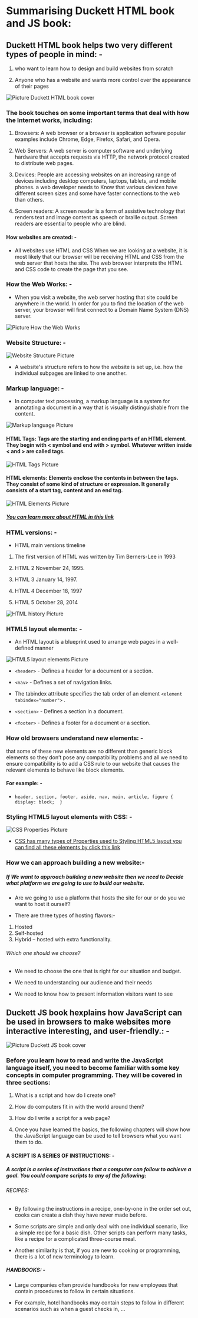 # Summarising Duckett HTML book and JS book:

## Duckett HTML book helps two very different types of people in mind: -

1. who want to learn how to design and build websites from scratch 

2. Anyone who has a website and wants more control over the   appearance of their pages

![Picture Duckett HTML book cover](https://prodimage.images-bn.com/pimages/9781118008188_p1_v2_s550x406.jpg)

### The book touches on some important terms that deal with how the Internet works, including:

1. Browsers: A web browser or a browser is application software popular examples include Chrome, Edge, Firefox, Safari,  and Opera.

2. Web Servers: A web server is computer software and underlying hardware that accepts requests via HTTP, the network protocol created to distribute web pages.

3. Devices: People are accessing websites on an increasing range of devices including desktop computers, laptops, tablets, and mobile phones. a web developer needs to Know that various devices have different screen sizes and some have faster connections to the web than others.

4. Screen readers: A screen reader is a form of assistive technology that renders text and image content as speech or braille output. Screen readers are essential to people who are blind.


#### How websites are created: -
- All websites use HTML and CSS When we are looking at a website, it is most likely that our browser will be receiving HTML and CSS from the web server that hosts the site. The web browser interprets the HTML and CSS code to create the page that you see.

### How the Web Works: - 

- When you visit a website, the web server hosting that site could be anywhere in the world. In order for you to find the location of the web server, your browser will first connect to a Domain Name System (DNS) server.

![Picture How the Web Works](https://bytesofgigabytes.com/IMAGES/Networking/HTTPcommuncation/http%20communication.png)

### Website Structure: -

![Website Structure Picture](https://www.researchgate.net/profile/Muhammad-Pasha-6/publication/323869270/figure/fig3/AS:606182121164801@1521536488788/Structure-of-an-HTML5-Web-Page.png)

- A website's structure refers to how the website is set up, i.e. how the individual subpages are linked to one another.



### Markup language: -
- In computer text processing, a markup language is a system for annotating a document in a way that is visually distinguishable from the content.

![Markup language Picture](https://www.researchgate.net/profile/Muhammad-Pasha-6/publication/323869270/figure/fig3/AS:606182121164801@1521536488788/Structure-of-an-HTML5-Web-Page.png)

#### HTML Tags: Tags are the starting and ending parts of an HTML element. They begin with < symbol and end with > symbol. Whatever written inside < and > are called tags.

![HTML Tags Picture](https://data-flair.training/blogs/wp-content/uploads/sites/2/2020/07/HTML-Tags-df.jpg)

#### HTML elements: Elements enclose the contents in between the tags. They consist of some kind of structure or expression. It generally consists of a start tag, content and an end tag.

![HTML Elements Picture](https://data-flair.training/blogs/wp-content/uploads/sites/2/2020/06/HTML-elements.jpg)


##### [You can learn more about HTML in this link](https://developer.mozilla.org/en-US/docs/Web/HTML)

### HTML versions: -
- HTML main versions timeline

1. The first version of HTML was written by Tim Berners-Lee in 1993

2. HTML 2 November 24, 1995.

3. HTML 3 January 14, 1997.

4. HTML 4 December 18, 1997

5. HTML 5 October 28, 2014


![HTML history Picture](https://cdn.educba.com/academy/wp-content/uploads/2019/07/Versions-of-Html.png)

###  HTML5 layout elements: -
- An HTML layout is a blueprint used to arrange web pages in a well-defined manner

![HTML5 layout elements Picture](https://data-flair.training/blogs/wp-content/uploads/sites/2/2020/07/HTML-Layout-df.jpg)

- `<header>` - Defines a header for a document or a section.

- `<nav>` - Defines a set of navigation links.

- The tabindex attribute specifies the tab order of an element `<element tabindex="number">` .

- `<section>` - Defines a section in a document.

- `<footer>` - Defines a footer for a document or a section.

###  How old browsers understand new elements: -

that some of these new elements are no different than generic block elements so they don’t pose any compatibility problems and all we need to ensure compatibility is to add a CSS rule to our website that causes the relevant elements to behave like block elements. 
 #### For example: -
- `header, section, footer, aside, nav, main, article, figure {
    display: block; 
}`

 ### Styling HTML5 layout elements with CSS: -

![CSS Properties Picture]( https://www.noupe.com/wp-content/uploads/2011/12/htmldog.png)



 - [CSS has many types of Properties used to Styling HTML5 layout you can find all these elements by click this link](https://www.tutorialrepublic.com/css-reference/css3-properties.php)

### How we can approach building a new website:-

#####  If We want to approach building a new website then we need to Decide what platform we are going to use to build our website.

- Are we going to use a platform that hosts the site for our or do you we want to host it ourself?

- There are three types of hosting flavors:-

1. Hosted
2. Self-hosted
3. Hybrid – hosted with extra functionality.

###### Which one should we choose?

- We need to choose the one that is right for our situation and budget.

- We need to understanding our audience and their needs

- We need to know how to present information visitors want to see


## Duckett JS book hexplains how JavaScript can be used in browsers to make websites more interactive interesting, and user-friendly.: -

![Picture Duckett JS book cover](https://miro.medium.com/max/780/0*3gU21DDDsItcq4Ah.png)


### Before you learn how to read and write the JavaScript language itself, you need to become familiar with some key concepts in computer programming. They will be covered in three sections:

1. What is a script and how do I create one?

2. How do computers fit in with the world around them?

3. How do I write a script for a web page?

4. Once you have learned the basics, the following chapters will show how the JavaScript language can be used to tell browsers what you want them to do.

#### A SCRIPT IS A SERIES OF INSTRUCTIONS: -

##### A script is a series of instructions that a computer can follow to achieve a goal. You could compare scripts to any of the following:

###### RECIPES:

- By following the instructions in a recipe, one-by-one in the order set out, cooks can create a dish they have never made before.

- Some scripts are simple and only deal with one individual scenario, like a simple recipe for a basic dish. Other scripts can perform many tasks, like a recipe for a complicated three-course meal.

- Another similarity is that, if you are new to cooking or programming, there is a lot of new terminology to learn.

##### HANDBOOKS: -

- Large companies often provide handbooks for new employees that contain procedures to follow in certain situations.

- For example, hotel handbooks may contain steps to follow in different scenarios such as when a guest checks in, ...



